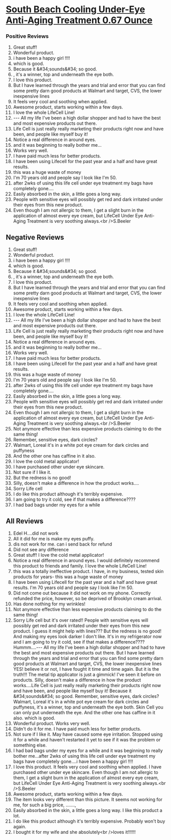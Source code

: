# [South Beach Cooling Under-Eye Anti-Aging Treatment 0.67 Ounce](https://products.checkmycream.com/products/South-Beach-Cooling-Under-Eye-Anti-Aging-Treatment-0.67-Ounce.html)

### Positive Reviews

<ol>
      <li>Great stuff!  </li>
      <li>Wonderful product.  </li>
      <li>i have been a happy girl !!!!</li>
      <li>which is good.</li>
      <li>Because it &amp;#34;sounds&amp;#34; so good.</li>
      <li>, it&#x27;s a winner, top and underneath the eye both.</li>
      <li>I love this product.</li>
      <li>But I have learned through the years and trial and error that you can find some pretty darn good products at Walmart and target, CVS, the lower inexpensive lines</li>
      <li>It feels very cool and soothing when applied.  </li>
      <li>Awesome product, starts working within a few days.</li>
      <li>I love the whole LifeCell Line!</li>
      <li>--- All my life I&#x27;ve been a high dollar shopper and had to have the best and most expensive products out there.</li>
      <li>Life Cell is just really really marketing their products right now and have been, and people like myself buy it!</li>
      <li>Notice a real difference in around eyes.  </li>
      <li>and it was beginning to really bother me...</li>
      <li>Works very well.</li>
      <li>I have paid much less for better products.</li>
      <li>I have been using Lifecell for the past year and a half and have great results.</li>
      <li>this was a huge waste of money</li>
      <li>I&#x27;m 70 years old and people say I look like I&#x27;m 50.</li>
      <li>after 2wks of using this life cell under eye treatment my bags have completely gone....</li>
      <li>Easily absorbed in the skin, a little goes a long way.  </li>
      <li>People with sensitive eyes will possibly get red and dark irritated under their eyes from this new product.</li>
      <li>Even though I am not allergic to them, I get a slight burn in the application of almost every eye cream, but LifeCell Under Eye Anti-Aging Treatment is very soothing always.&lt;br /&gt;S.Beeler</li>
</ol>


<h2>Negative Reviews</h2>
<ol>
<li> Great stuff!  </li>
<li> Wonderful product.  </li>
<li> i have been a happy girl !!!!</li>
<li> which is good.</li>
<li> Because it &amp;#34;sounds&amp;#34; so good.</li>
<li> , it&#x27;s a winner, top and underneath the eye both.</li>
<li> I love this product.</li>
<li> But I have learned through the years and trial and error that you can find some pretty darn good products at Walmart and target, CVS, the lower inexpensive lines</li>
<li> It feels very cool and soothing when applied.  </li>
<li> Awesome product, starts working within a few days.</li>
<li> I love the whole LifeCell Line!</li>
<li> --- All my life I&#x27;ve been a high dollar shopper and had to have the best and most expensive products out there.</li>
<li> Life Cell is just really really marketing their products right now and have been, and people like myself buy it!</li>
<li> Notice a real difference in around eyes.  </li>
<li> and it was beginning to really bother me...</li>
<li> Works very well.</li>
<li> I have paid much less for better products.</li>
<li> I have been using Lifecell for the past year and a half and have great results.</li>
<li> this was a huge waste of money</li>
<li> I&#x27;m 70 years old and people say I look like I&#x27;m 50.</li>
<li> after 2wks of using this life cell under eye treatment my bags have completely gone....</li>
<li> Easily absorbed in the skin, a little goes a long way.  </li>
<li> People with sensitive eyes will possibly get red and dark irritated under their eyes from this new product.</li>
<li> Even though I am not allergic to them, I get a slight burn in the application of almost every eye cream, but LifeCell Under Eye Anti-Aging Treatment is very soothing always.&lt;br /&gt;S.Beeler</li>
<li> Not anymore effective than less expensive products claiming to do the same thing!</li>
<li> Remember, sensitive eyes, dark circles?</li>
<li> Walmart, Loreal it&#x27;s in a white pot eye cream for dark circles and puffyness</li>
<li> And the other one has caffine in it also.</li>
<li> I love the cold metal applicator!</li>
<li> I have purchased other under eye skincare.</li>
<li> Not sure if I like it.  </li>
<li> But the redness is no good!</li>
<li> Silly, doesn&#x27;t make a difference in how the product works....</li>
<li> Sorry Life cell</li>
<li> I do like this product although it&#x27;s terribly expensive.  </li>
<li> I am going to try it cold, see if that makes a difference????</li>
<li> I had bad bags under my eyes for a while</li>
</ol>

<h2>All Reviews</h2>

<ol>
    <li> Edel H....did not work</li>
    <li> All it did for me is make my eyes puffy.</li>
    <li> dis not work for me. can i send back for refund</li>
    <li> Did not see any difference</li>
    <li> Great stuff!  I love the cold metal applicator!</li>
    <li> Notice a real difference in around eyes.  I would definitely recommend this product to friends and family.  I love the whole LifeCell Line!</li>
    <li> this was a totally ineffective product. I have, in my business, tested skin products for years- this was a huge waste of money</li>
    <li> I have been using Lifecell for the past year and a half and have great results. I&#x27;m 70 years old and people say I look like I&#x27;m 50.</li>
    <li> Did not come out because it did not work on my phone. Correctly refunded the price, however, so be deprived of Brooklyn cream arrival.</li>
    <li> Has done nothing for my wrinkles!</li>
    <li> Not anymore effective than less expensive products claiming to do the same thing!</li>
    <li> Sorry Life cell but it&#x27;s over rated!! People with sensitive eyes will possibly get red and dark irritated under their eyes from this new product. I guess it might help with lines??? But the redness is no good! And making my eyes look darker I don&#x27;t like. It&#x27;s in my refrigerator now and I am going to try it cold, see if that makes a difference???? Hummm....--- All my life I&#x27;ve been a high dollar shopper and had to have the best and most expensive products out there. But I have learned through the years and trial and error that you can find some pretty darn good products at Walmart and target, CVS, the lower inexpensive lines YES! believe it or not, I have fought it time and time again. But it is the truth!!! The metal tip applicator is just a gimmick! I&#x27;ve seen it before on products. Silly, doesn&#x27;t make a difference in how the product works....Life Cell is just really really marketing their products right now and have been, and people like myself buy it! Because it &amp;#34;sounds&amp;#34; so good. Remember, sensitive eyes, dark circles? Walmart, Loreal it&#x27;s in a white pot eye cream for dark circles and puffyness, it&#x27;s a winner, top and underneath the eye both. Skin Cell you can only put underneath the eye. And the other one has caffine in it also. which is good.</li>
    <li> Wonderful product.  Works very well.</li>
    <li> Didn&#x27;t do it for me. I have paid much less for better products.</li>
    <li> Not sure if I like it.  May have caused some eye irritation.  Stopped using it for a while and haven&#x27;t restarted it yet to see if it was the problem or something else.</li>
    <li> I had bad bags under my eyes for a while and it was beginning to really bother me...after 2wks of using this life cell under eye treatment my bags have completely gone....i have been a happy girl !!!!</li>
    <li> I love this product. It feels very cool and soothing when applied.  I have purchased other under eye skincare. Even though I am not allergic to them, I get a slight burn in the application of almost every eye cream, but LifeCell Under Eye Anti-Aging Treatment is very soothing always.&lt;br /&gt;S.Beeler</li>
    <li> Awesome product, starts working within a few days.</li>
    <li> The item looks very different than this picture. It seems not working for me, for such a big price, .......,</li>
    <li> Easily absorbed in the skin, a little goes a long way.  I like this product a lot.</li>
    <li> I do like this product although it&#x27;s terribly expensive.  Probably won&#x27;t buy again.</li>
    <li> I bought it for my wife and she absolutely&lt;br /&gt;loves it!!!!!!</li>
</ol>




